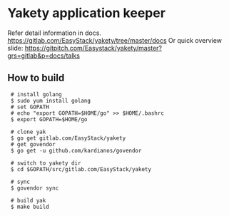 # Yakety application keeper

Refer detail information in docs. https://gitlab.com/EasyStack/yakety/tree/master/docs
Or quick overview slide: https://gitpitch.com/Easystack/yakety/master?grs=gitlab&p=docs/talks

## How to build

```
 # install golang
 $ sudo yum install golang
 # set GOPATH
 # echo "export GOPATH=$HOME/go" >> $HOME/.bashrc
 $ export GOPATH=$HOME/go

 # clone yak
 $ go get gitlab.com/EasyStack/yakety
 # get govendor
 $ go get -u github.com/kardianos/govendor

 # switch to yakety dir
 $ cd $GOPATH/src/gitlab.com/EasyStack/yakety

 # sync
 $ govendor sync

 # build yak
 $ make build
```